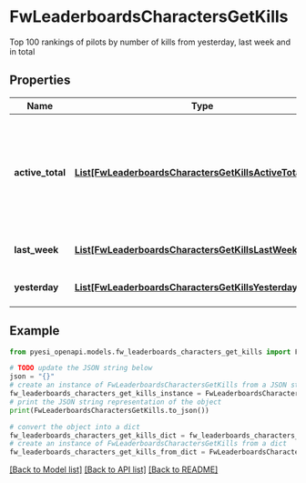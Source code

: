 # FwLeaderboardsCharactersGetKills

Top 100 rankings of pilots by number of kills from yesterday, last week and in total

## Properties

Name | Type | Description | Notes
------------ | ------------- | ------------- | -------------
**active_total** | [**List[FwLeaderboardsCharactersGetKillsActiveTotalInner]**](FwLeaderboardsCharactersGetKillsActiveTotalInner.md) | Top 100 ranking of pilots active in faction warfare by total kills. A pilot is considered \&quot;active\&quot; if they have participated in faction warfare in the past 14 days | 
**last_week** | [**List[FwLeaderboardsCharactersGetKillsLastWeekInner]**](FwLeaderboardsCharactersGetKillsLastWeekInner.md) | Top 100 ranking of pilots by kills in the past week | 
**yesterday** | [**List[FwLeaderboardsCharactersGetKillsYesterdayInner]**](FwLeaderboardsCharactersGetKillsYesterdayInner.md) | Top 100 ranking of pilots by kills in the past day | 

## Example

```python
from pyesi_openapi.models.fw_leaderboards_characters_get_kills import FwLeaderboardsCharactersGetKills

# TODO update the JSON string below
json = "{}"
# create an instance of FwLeaderboardsCharactersGetKills from a JSON string
fw_leaderboards_characters_get_kills_instance = FwLeaderboardsCharactersGetKills.from_json(json)
# print the JSON string representation of the object
print(FwLeaderboardsCharactersGetKills.to_json())

# convert the object into a dict
fw_leaderboards_characters_get_kills_dict = fw_leaderboards_characters_get_kills_instance.to_dict()
# create an instance of FwLeaderboardsCharactersGetKills from a dict
fw_leaderboards_characters_get_kills_from_dict = FwLeaderboardsCharactersGetKills.from_dict(fw_leaderboards_characters_get_kills_dict)
```
[[Back to Model list]](../README.md#documentation-for-models) [[Back to API list]](../README.md#documentation-for-api-endpoints) [[Back to README]](../README.md)


